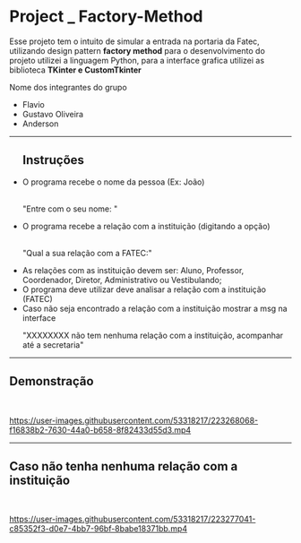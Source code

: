 # Project _ Factory-Method

<p>Esse projeto tem o intuito de simular a entrada na portaria da Fatec, utilizando design pattern <strong>factory method</strong>
para o desenvolvimento do projeto utilizei a linguagem Python, para a interface grafica utilizei as biblioteca <strong>TKinter e CustomTkinter</strong></p>
<p>Nome dos integrantes do grupo<p>
<ul>
<li>Flavio</li>
<li>Gustavo Oliveira</li>
<li>Anderson</li>
</ul>

<hr>

<ul>
<h2>Instruções</h2>
<li>O programa recebe o nome da pessoa (Ex: João)</li>
   <p>"Entre com o seu nome: "</p>
<li>O programa recebe a relação com a instituição (digitando a opção)</li>
   <p>"Qual a sua relação com a FATEC:"</p>
<li>As relações com as instituição devem ser: Aluno, Professor, Coordenador, Diretor, Administrativo ou Vestibulando;</li>
<li>O programa deve utilizar deve analisar a relação com a instituição (FATEC)</li>
<li> Caso não seja encontrado a relação com a instituição mostrar a msg na interface</li>
<P>"XXXXXXXX não tem nenhuma relação com a instituição, acompanhar até a secretaria"</p>
</ul>


<hr>
<h2>Demonstração</h2>
<br>

https://user-images.githubusercontent.com/53318217/223268068-f16838b2-7630-44a0-b658-8f82433d55d3.mp4

<hr>
<h2>Caso não tenha nenhuma relação com a instituição</h2>
<br>

https://user-images.githubusercontent.com/53318217/223277041-c85352f3-d0e7-4bb7-96bf-8babe18371bb.mp4




